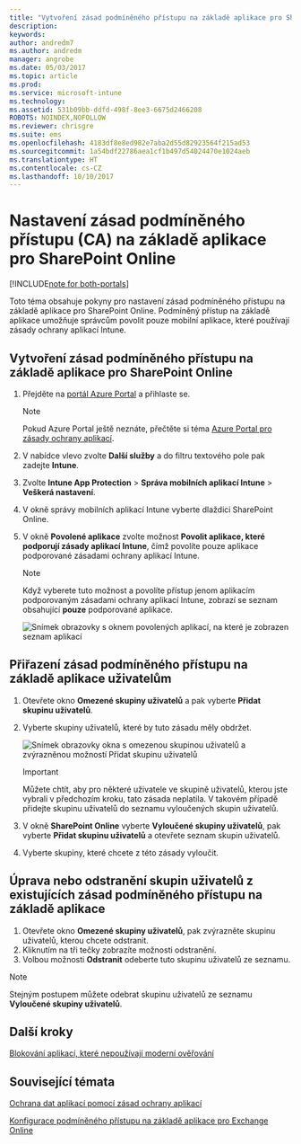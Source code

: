 ```yaml
---
title: "Vytvoření zásad podmíněného přístupu na základě aplikace pro SharePoint Online"
description: 
keywords: 
author: andredm7
ms.author: andredm
manager: angrobe
ms.date: 05/03/2017
ms.topic: article
ms.prod: 
ms.service: microsoft-intune
ms.technology: 
ms.assetid: 531b09bb-ddfd-498f-8ee3-6675d2466208
ROBOTS: NOINDEX,NOFOLLOW
ms.reviewer: chrisgre
ms.suite: ems
ms.openlocfilehash: 4183df8e8ed982e7aba2d55d82923564f215ad53
ms.sourcegitcommit: 1a54bdf22786aea1cf1b497d54024470e1024aeb
ms.translationtype: HT
ms.contentlocale: cs-CZ
ms.lasthandoff: 10/10/2017
---
```

# <a name="set-up-app-based-conditional-access-ca-policies-for-sharepoint-online"></a>Nastavení zásad podmíněného přístupu (CA) na základě aplikace pro SharePoint Online

[!INCLUDE[note for both-portals](../includes/note-for-both-portals.md)]

Toto téma obsahuje pokyny pro nastavení zásad podmíněného přístupu na základě aplikace pro SharePoint Online. Podmíněný přístup na základě aplikace umožňuje správcům povolit pouze mobilní aplikace, které používají zásady ochrany aplikací Intune.

## <a name="to-create-the-app-based-ca-policy-for-sharepoint-online"></a>Vytvoření zásad podmíněného přístupu na základě aplikace pro SharePoint Online

1. Přejděte na [portál Azure Portal](https://portal.azure.com) a přihlaste se.

    > [!NOTE]
    > Pokud Azure Portal ještě neznáte, přečtěte si téma [Azure Portal pro zásady ochrany aplikací](azure-portal-for-microsoft-intune-mam-policies.md).

2. V nabídce vlevo zvolte **Další služby** a do filtru textového pole pak zadejte **Intune**.

3. Zvolte **Intune App Protection** > **Správa mobilních aplikací Intune** > **Veškerá nastavení**.

4. V okně správy mobilních aplikací Intune vyberte dlaždici SharePoint Online.

5. V okně **Povolené aplikace** zvolte možnost **Povolit aplikace, které podporují zásady aplikací Intune**, čímž povolíte pouze aplikace podporované zásadami ochrany aplikací Intune.

    > [!NOTE] 
    > Když vyberete tuto možnost a povolíte přístup jenom aplikacím podporovaným zásadami ochrany aplikací Intune, zobrazí se seznam obsahující **pouze** podporované aplikace.

    ![Snímek obrazovky s oknem povolených aplikací, na které je zobrazen seznam aplikací](../media/mam-ca-spo-allowed-apps.png)

## <a name="to-assign-app-based-ca-policies-to-your-users"></a>Přiřazení zásad podmíněného přístupu na základě aplikace uživatelům

1. Otevřete okno **Omezené skupiny uživatelů** a pak vyberte **Přidat skupinu uživatelů**.

2. Vyberte skupiny uživatelů, které by tuto zásadu měly obdržet.

    ![Snímek obrazovky okna s omezenou skupinou uživatelů a zvýrazněnou možností Přidat skupinu uživatelů](../media/mam-ca-spo-restricted-groups.png)

    > [!IMPORTANT] 
    > Můžete chtít, aby pro některé uživatele ve skupině uživatelů, kterou jste vybrali v předchozím kroku, tato zásada neplatila. V takovém případě přidejte skupinu uživatelů do seznamu vyloučených skupin uživatelů. 

3. V okně **SharePoint Online** vyberte **Vyloučené skupiny uživatelů**, pak vyberte **Přidat skupinu uživatelů** a otevřete seznam skupin uživatelů.

4. Vyberte skupiny, které chcete z této zásady vyloučit.  

## <a name="to-modify-or-delete-user-groups-from-an-existing-app-based-ca-policy"></a>Úprava nebo odstranění skupin uživatelů z existujících zásad podmíněného přístupu na základě aplikace

1. Otevřete okno **Omezené skupiny uživatelů**, pak zvýrazněte skupinu uživatelů, kterou chcete odstranit.
2. Kliknutím na tři tečky zobrazíte možnosti odstranění.
3. Volbou možnosti **Odstranit** odeberte tuto skupinu uživatelů ze seznamu.

> [!NOTE] 
> Stejným postupem můžete odebrat skupinu uživatelů ze seznamu **Vyloučené skupiny uživatelů**.

## <a name="next-steps"></a>Další kroky

[Blokování aplikací, které nepoužívají moderní ověřování](block-apps-with-no-modern-authentication.md)

## <a name="see-also"></a>Související témata

[Ochrana dat aplikací pomocí zásad ochrany aplikací](protect-app-data-using-mobile-app-management-policies-with-microsoft-intune.md)

[Konfigurace podmíněného přístupu na základě aplikace pro Exchange Online](mam-ca-for-exchange-online.md)

